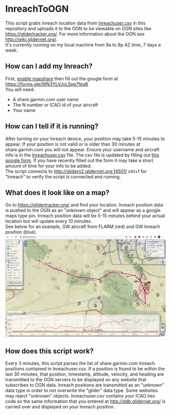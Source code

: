 # InreachToOGN
This script grabs Inreach location data from [Inreachuser.csv](https://github.com/DavisChappins/InreachToOGN/blob/main/Inreachuser.csv) in this repository and uploads it to the OGN to be viewable on OGN sites like https://glidertracker.org/. For more information about the OGN see http://wiki.glidernet.org/.  
It's currently running on my local machine from 9a to 8p AZ time, 7 days a week.
  
## How can I add my Inreach?
First, [enable mapshare](https://support.garmin.com/en-US/?faq=EMrPa9gUgU1ZNM3LmfGneA) then fill out the google form at https://forms.gle/WN3YLVJvL5pp7feq6  
You will need:
* A share.garmin.com user name
* The N number or ICAO id of your aircraft
* Your name

## How can I tell if it is running?
After turning on your Inreach device, your position may take 5-15 minutes to appear. If your position is not valid or is older than 30 minutes at share.garmin.com you will not appear. Ensure your username and aircraft info is in the [Inreachuser.csv](https://github.com/DavisChappins/InreachToOGN/blob/main/Inreachuser.csv) file. The csv file is updated by filling out [this google form](https://forms.gle/WN3YLVJvL5pp7feq6  ). If you have recently filled out the form it may take a short amount of time for your info to be added.  
The script connects to http://glidern2.glidernet.org:14501/ ctrl+f for "Inreach" to verify the script is connected and running.  

## What does it look like on a map?
Go to https://glidertracker.org/ and find your location. Inreach position data is pushed to the OGN as an "unknown object" and will appear as a google maps type pin. Inreach position data will be 5-15 minutes behind your actual location but will update every 10 minutes.  
See below for an example, GW aircraft from FLARM (red) and GW Inreach position (blue).
![Inreach on glidertracker.org](https://github.com/DavisChappins/InreachToOGN/blob/main/Images/GW_Inreach.jpg?raw=true)

## How does this script work?
Every 3 minutes, this script parses the list of share.garmin.com Inreach positions contained in Inreachuser.csv. If a position is found to be within the last 30 minutes, that position, timestamp, altitude, velocity, and heading are transmitted to the OGN servers to be displayed on any website that subscribes to OGN data. Inreach positions are transmitted as an "unknown" data type in order to not overwrite the "glider" data type. Some websites may reject "unknown" objects. Inreachuser.csv contains your ICAO hex code so the same information that you entered at http://ddb.glidernet.org/ is carried over and displayed on your Inreach position.
